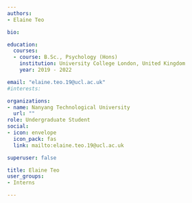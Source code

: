 ```yaml
---
authors:
- Elaine Teo

bio: 

education:
  courses:
  - course: B.Sc., Psychology (Hons)
    institution: University College London, United Kingdom
    year: 2019 - 2022

email: "elaine.teo.19@ucl.ac.uk"
#interests:

organizations:
- name: Nanyang Technological University
  url: ""
role: Undergraduate Student
social:
- icon: envelope
  icon_pack: fas
  link: mailto:elaine.teo.19@ucl.ac.uk

superuser: false

title: Elaine Teo
user_groups:
- Interns

---
```



